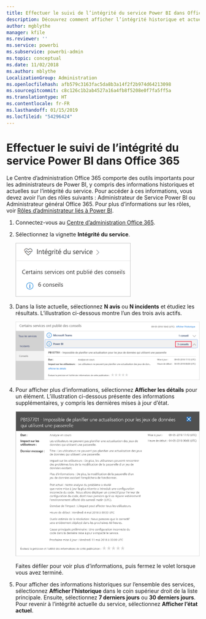 ```yaml
---
title: Effectuer le suivi de l’intégrité du service Power BI dans Office 365
description: Découvrez comment afficher l’intégrité historique et actuelle du service dans le Centre d’administration Office 365.
author: mgblythe
manager: kfile
ms.reviewer: ''
ms.service: powerbi
ms.subservice: powerbi-admin
ms.topic: conceptual
ms.date: 11/02/2018
ms.author: mblythe
LocalizationGroup: Administration
ms.openlocfilehash: afb579c3163fac5da8b3a14f2f2b974d64213098
ms.sourcegitcommit: c8c126c1b2ab4527a16a4fb8f5208e0f7fa5ff5a
ms.translationtype: HT
ms.contentlocale: fr-FR
ms.lasthandoff: 01/15/2019
ms.locfileid: "54296424"
---
```

# <a name="track-power-bi-service-health-in-office-365"></a>Effectuer le suivi de l’intégrité du service Power BI dans Office 365

Le Centre d’administration Office 365 comporte des outils importants pour les administrateurs de Power BI, y compris des informations historiques et actuelles sur l’intégrité du service. Pour accéder à ces informations, vous devez avoir l’un des rôles suivants : Administrateur de Service Power BI ou Administrateur général Office 365. Pour plus d’informations sur les rôles, voir [Rôles d’administrateur liés à Power BI](service-admin-administering-power-bi-in-your-organization.md#administrator-roles-related-to-power-bi).

1. Connectez-vous au [Centre d’administration Office 365](https://portal.office.com/adminportal).

1. Sélectionnez la vignette **Intégrité du service**.

    ![Vignette Intégrité du service](media/service-admin-health/service-health-tile.png)

1. Dans la liste actuelle, sélectionnez **N avis** ou **N incidents** et étudiez les résultats. L’illustration ci-dessous montre l’un des trois avis actifs.

    ![Avis actifs](media/service-admin-health/active-advisories.png)

1. Pour afficher plus d’informations, sélectionnez **Afficher les détails** pour un élément. L’illustration ci-dessous présente des informations supplémentaires, y compris les dernières mises à jour d’état.

    ![Détails de l’avis](media/service-admin-health/advisory-details.png)

    Faites défiler pour voir plus d’informations, puis fermez le volet lorsque vous avez terminé.

1. Pour afficher des informations historiques sur l’ensemble des services, sélectionnez **Afficher l’historique** dans le coin supérieur droit de la liste principale. Ensuite, sélectionnez **7 derniers jours** ou **30 derniers jours**. Pour revenir à l’intégrité actuelle du service, sélectionnez **Afficher l’état actuel**.